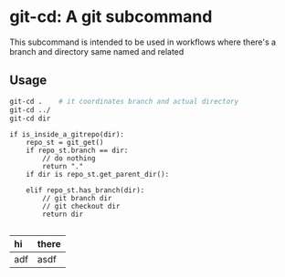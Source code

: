 # git-cd: A git subcommand

This subcommand is intended to be used in workflows where there's a branch and
directory same named and related

## Usage

```bash
git-cd .    # it coordinates branch and actual directory
git-cd ../
git-cd dir
```

```
if is_inside_a_gitrepo(dir):
    repo_st = git_get()
    if repo_st.branch == dir:
        // do nothing
        return "."
    if dir is repo_st.get_parent_dir():
        
    elif repo_st.has_branch(dir):
        // git branch dir
        // git checkout dir
        return dir
        
```

| hi   | there |
| :--- | ---   |
| adf  | asdf  |
